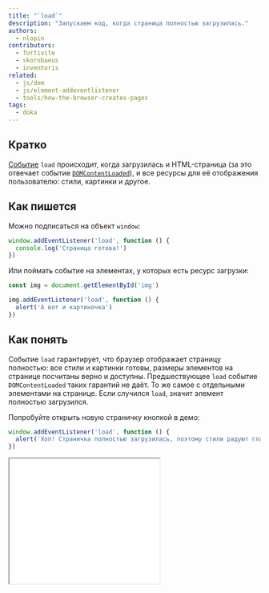 ```yaml
---
title: "`load`"
description: "Запускаем код, когда страница полностью загрузилась."
authors:
  - nlopin
contributors:
  - furtivite
  - skorobaeus
  - inventoris
related:
  - js/dom
  - js/element-addeventlistener
  - tools/how-the-browser-creates-pages
tags:
  - doka
---
```


## Кратко

[Событие](/js/events/) `load` происходит, когда загрузилась и HTML-страница (за это отвечает событие [`DOMContentLoaded`](/js/event-domcontentloaded/)), и все ресурсы для её отображения пользователю: стили, картинки и другое.

## Как пишется

Можно подписаться на объект `window`:

```js
window.addEventListener('load', function () {
  console.log('Страница готова!')
})
```

Или поймать событие на элементах, у которых есть ресурс загрузки:

```js
const img = document.getElementById('img')

img.addEventListener('load', function () {
  alert('А вот и картиночка')
})
```

## Как понять

Событие `load` гарантирует, что браузер отображает страницу полностью: все стили и картинки готовы, размеры элементов на странице посчитаны верно и доступны. Предшествующее `load` событие `DOMContentLoaded` таких гарантий не даёт. То же самое с отдельными элементами на странице. Если случился `load`, значит элемент полностью загрузился.

Попробуйте открыть новую страничку кнопкой в демо:

```js
window.addEventListener('load', function () {
  alert('Хоп! Страничка полностью загрузилась, поэтому стили радуют глаз!')
})
```

<iframe title="Пример события load. Стартовая страница" src="demos/start-page/" height="250"></iframe>
